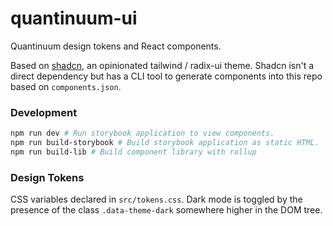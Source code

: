 # quantinuum-ui
Quantinuum design tokens and React components.

Based on [shadcn](https://ui.shadcn.com/), an opinionated tailwind / radix-ui theme. Shadcn isn't a direct dependency but has a CLI tool to generate components into this repo based on `components.json`.

### Development

```bash
npm run dev # Run storybook application to view components.
npm run build-storybook # Build storybook application as static HTML.
npm run build-lib # Build component library with rollup
``` 

### Design Tokens
CSS variables declared in `src/tokens.css`. Dark mode is toggled by the presence of the class `.data-theme-dark` somewhere higher in the DOM tree.






